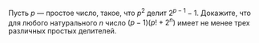 Пусть $p$ — простое число, такое,  что  $p^2$  делит  $2^{p-1}-1$. Докажите, что для любого натурального $n$  число   $(p-1)(p!+2^n)$ имеет не менее трех различных простых делителей.